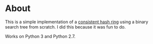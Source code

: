 # About

This is a simple implementation of a [consistent hash ring](https://en.wikipedia.org/wiki/Consistent_hashing) using a binary search tree from scratch. I did this because it was fun to do. 

Works on Python 3 and Python 2.7. 

